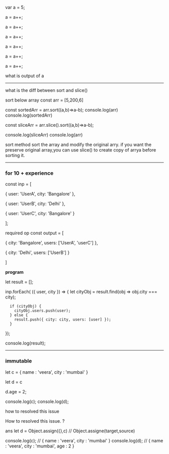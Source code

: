 var a = 5;

a = a++;

a = a++;

a = a++;

a = a++;

a = a++;

a = a++;

what is output of a

---

what is the diff between sort and slice()

sort below array 
const arr = [5,200,6] 
 
const sortedArr = arr.sort((a,b)=>a-b);
console.log(arr)
console.log(sortedArr)

const sliceArr = arr.slice().sort((a,b)=>a-b);

console.log(sliceArr)
console.log(arr)

sort method sort the array and modify the original arry. 
if you want the preserve original array,you can use slice() to create copy of arrya before sorting it.

---

### for 10 + experience

const inp = [
 
  { user: 'UserA', city: 'Bangalore' },
 
  { user: 'UserB', city: 'Delhi' },
 
  { user: 'UserC', city: 'Bangalore' }
 
];

required op
const output = [
 
  { city: 'Bangalore', users: ['UserA', 'userC'] },
 
  { city: 'Delhi', users: ['UserB'] }
 
]

**program**

let result = [];
 
inp.forEach( ({ user, city }) => {
      let cityObj = result.find(obj => obj.city === city);
    
      if (cityObj) {
        cityObj.users.push(user);
      } else {
        result.push({ city: city, users: [user] });
      }
      
});
 
console.log(result);

---
### immutable 

let c = {
	name : 'veera',
	city : 'mumbai'
}

let d = c 

d.age = 2;

console.log(c); 
console.log(d); 

how to resolved this issue 


How to resolved this issue. ?

ans 
let d = Object.assign({},c) // Object.assigne(target,source)

console.log(c); //  { name : 'veera', city : 'mumbai' }
console.log(d); //  { name : 'veera', city : 'mumbai', age : 2 }
